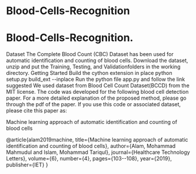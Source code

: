 ﻿# Blood-Cells-Recognition
# Blood-Cells-Recognition.
Dataset
The Complete Blood Count (CBC) Dataset  has been used for automatic identification and counting of blood cells. Download the dataset, unzip and put the Training, Testing, and Validationfolders in the working directory.
Getting Started
Build the cython extension in place python setup.py build_ext --inplace
Run the python file app.py and follow the link suggested
We used dataset from Blood Cell Count Dataset(BCCD) from the MIT license.
The code was developed for the following blood cell detection paper. For a more detailed explanation of the proposed method, please go through the pdf of the paper. If you use this code or associated dataset, please cite this paper as:

Machine learning approach of automatic identification and counting of blood cells

@article{alam2019machine,
  title={Machine learning approach of automatic identification and counting of blood cells},
  author={Alam, Mohammad Mahmudul and Islam, Mohammad Tariqul},
  journal={Healthcare Technology Letters},
  volume={6},
  number={4},
  pages={103--108},
  year={2019},
  publisher={IET}
}
